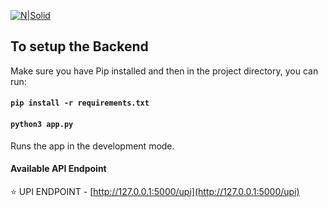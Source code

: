 [![N|Solid](https://entrackr.com/storage/2021/11/setu.jpg)](https://entrackr.com/storage/2021/11/setu.jpg)

## To setup the Backend 
Make sure you have Pip installed and then in the project directory, you can run:

#### `pip install -r requirements.txt`
#### `python3 app.py`
Runs the app in the development mode.

#### Available API Endpoint
⭐️ UPI ENDPOINT - [http://127.0.0.1:5000/upi](http://127.0.0.1:5000/upi)<br>
